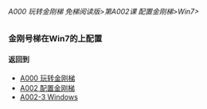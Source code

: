 ###### A000 玩转金刚梯 免梯阅读版>第A002课 配置金刚梯>Win7>

### 金刚号梯在Win7的上配置


#### 返回到
- [A000 玩转金刚梯](https://github.com/a2zitpro/web/blob/master/LadderFree/main.md)
- [A002 配置金刚梯](https://github.com/a2zitpro/web/blob/master/LadderFree/LadderConfigure/LadderConfigure.md)
- [A002-3 Windows](https://github.com/a2zitpro/web/blob/master/LadderFree/LadderConfigure/Windows/Windows.md)
